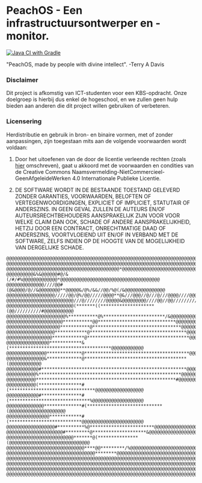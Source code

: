 # PeachOS - Een infrastructuursontwerper en -monitor.
[![Java CI with Gradle](https://github.com/Murkfloostick/Peach/actions/workflows/gradle.yml/badge.svg)](https://github.com/Murkfloostick/Peach/actions/workflows/gradle.yml)

"PeachOS, made by people with divine intellect".
-Terry A Davis

### Disclaimer
Dit project is afkomstig van ICT-studenten voor een KBS-opdracht. Onze doelgroep
is hierbij dus enkel de hogeschool, en we zullen geen hulp bieden aan anderen
die dit project willen gebruiken of verbeteren.

### Licensering
Herdistributie en gebruik in bron- en binaire vormen, met of zonder aanpassingen, 
zijn toegestaan mits aan de volgende voorwaarden wordt voldaan:

1. Door het uitoefenen van de door de licentie verleende rechten (zoals [hier](https://creativecommons.org/licenses/by-nc-nd/4.0/legalcode.nl) omschreven), gaat u akkoord met de voorwaarden en condities van de Creative Commons Naamsvermelding-NietCommercieel-GeenAfgeleideWerken 4.0 Internationale Publieke Licentie.

2. DE SOFTWARE WORDT IN DE BESTAANDE TOESTAND GELEVERD ZONDER GARANTIES, VOORWAARDEN, BELOFTEN OF VERTEGENWOORDIGINGEN, EXPLICIET OF IMPLICIET, STATUTAIR OF ANDERSZINS. IN GEEN GEVAL ZULLEN DE AUTEURS EN/OF AUTEURSRECHTBEHOUDERS AANSPRAKELIJK ZIJN VOOR VOOR WELKE CLAIM DAN OOK, SCHADE OF ANDERE AANSPRAKELIJKHEID, HETZIJ DOOR EEN CONTRACT, ONRECHTMATIGE DAAD OF ANDERSZINS, VOORTVLOEIEND UIT EN/OF IN VERBAND MET DE SOFTWARE, ZELFS INDIEN OP DE HOOGTE VAN DE MOGELIJKHEID VAN DERGELIJKE SCHADE.

```
@@@@@@@@@@@@@@@@@@@@@@@@@@@@@@@@@@@@@@@@@@@@@@@@@@@@@@@@@@@@@@@@@@@@@@@@@@@@@@@@
@@@@@@@@@@@@@@@@@@@@@@@@@@@@@@@@@@@@@@@@@@@@@@@@@@@@@@@@@@@@@@@@@@@@@@@@@@@@@@@@
@@@@@@@@@@@@@@@@@@@@@@@@@@@@@@@@@@@@@@@@@@*@@@@@@@@@@@@@@@@@@@@@@@@@@@@@@@@@@@@@
@@@@@@@@@@&%&@@@@@@#@/&(/#/#%@@@@@@@@@@@@@*@@@@@@@@@@@@@@@@@@@@@@@@@@@@@@@@@@@@@
@@@@@@@@@@@@@@////@@#(@&@@@@/@//&@@@@@@@@**@@@@@&/@%/&&//@@/%@(/&@@@@@@@@@@@@@@@
@@@@@@@@@@@@@@@@@@/////@@/@%/@@/////@@@@**@&///@@@//@///@///@@@@////@@@@@@@@@@@@
@@@@@@@@@@@@@@@@@@@@@@@@@///@////////@@@@@&@@@@@@@@@////@@//@@///////////@@@@@@@
@@@@@@@@@@@@@@@@@@@@@@@@@(*******((********************(@@//////////#@@@@@@@@@@@
@@@@@@@@@@@@@@@@@@@@@@%***********@%***********************/&@@@@@@@@@@@@@@@@@@@
@@@@@@@@@@@@@@@@@@@@@***********@@*****************************@@@@@@@@@@@@@@@@@
@@@@@@@@@@@@@@@@@@@@***********@*********************************@@@@@@@@@@@@@@@
@@@@@@@@@@@@@@@@@@************@************************************@@@@@@@@@@@@@
@@@@@@@@@@@@@@@@@************@**************************************@@@@@@@@@@@@
@@@@@@@@@@@@@@@@************&(**************************************@@@@@@@@@@@@
@@@@@@@@@@@@@@@*************@***************************************@@@@@@@@@@@@
@@@@@@@@@@@@@@&*************@**************************************(@@@@@@@@@@@@
@@@@@@@@@@@@#******************************************************@@@@@@@@@@@@@
@@@@@@@@@@@%*****************************************************@@@@@@@@@@@@@@@
@@@@@@@@@@@****************************************************#@@@@@@@@@@@@@@@@
@@@@@@@@@@@(****************#(********************************@@@@@@@@@@@@@@@@@@
@@@@@@@@@@@@#***************#(******************************%@@@@@@@@@@@@@@@@@@@
@@@@@@@@@@@@@@**************#(****************************(@@@@@@@@@@@@@@@@@@@@@
@@@@@@@@@@@@@@@@************#(***************************@@@@@@@@@@@@@@@@@@@@@@@
@@@@@@@@@@@@@@@@@@#**********%@************************@@@@@@@@@@@@@@@@@@@@@@@@@
@@@@@@@@@@@@@@@@@@@@@#*********@********************&@@@@@@@@@@@@@@@@@@@@@@@@@@@
@@@@@@@@@@@@@@@@@@@@@@@@@*******@(***************(@@@@@@@@@@@@@@@@@@@@@@@@@@@@@@
@@@@@@@@@@@@@@@@@@@@@@@@@@@@@****@@*********/%@@@@@@@@@@@@@@@@@@@@@@@@@@@@@@@@@@
@@@@@@@@@@@@@@@@@@@@@@@@@@@@@@@@@********@@@@@@@@@@@@@@@@@@@@@@@@@@@@@@@@@@@@@@@
@@@@@@@@@@@@@@@@@@@@@@@@@@@@@@@@@@@@@@@@@@@@@@@@@@@@@@@@@@@@@@@@@@@@@@@@@@@@@@@@
@@@@@@@@@@@@@@@@@@@@@@@@@@@@@@@@@@@@@@@@@@@@@@@@@@@@@@@@@@@@@@@@@@@@@@@@@@@@@@@@
@@@@@@@@@@@@@@@@@@@@@@@@@@@@@@@@@@@@@@@@@@@@@@@@@@@@@@@@@@@@@@@@@@@@@@@@@@@@@@@@
@@@@@@@@@@@@@@@@@@@@@@@@@@@@@@@@@@@@@@@@@@@@@@@@@@@@@@@@@@@@@@@@@@@@@@@@@@@@@@@@
```


